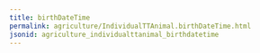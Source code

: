 ```yaml
---
title: birthDateTime
permalink: agriculture/IndividualTTAnimal.birthDateTime.html
jsonid: agriculture_individualttanimal_birthdatetime
---
```

